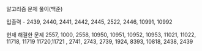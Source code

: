 알고리즘 문제 풀이(백준)

입출력 - 
 2439, 2440, 2441, 2442, 2445, 2522, 2446, 10991, 10992

현재 해결한 문제 2557, 1000, 2558, 10950, 10951, 10952, 10953, 11021, 11022, 11718, 11719
11720,11721 , 2741, 2743, 2739, 1924, 8393, 10818, 2438, 2439